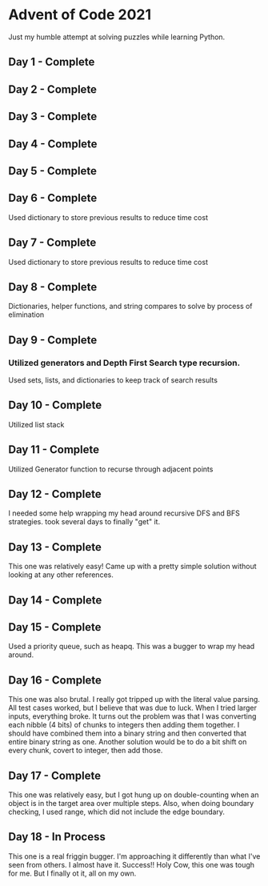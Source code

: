 # Advent of Code 2021
Just my humble attempt at solving puzzles while learning Python.

## Day 1 - Complete

## Day 2 - Complete

## Day 3 - Complete

## Day 4 - Complete

## Day 5 - Complete

## Day 6 - Complete
Used dictionary to store previous results to reduce time cost

## Day 7 - Complete
Used dictionary to store previous results to reduce time cost

## Day 8 - Complete
Dictionaries, helper functions, and string compares to solve by process of elimination

## Day 9 - Complete
### Utilized generators and Depth First Search type recursion.
Used sets, lists, and dictionaries to keep track of search results

## Day 10 - Complete
Utilized list stack

## Day 11 - Complete
Utilized Generator function to recurse through adjacent points

## Day 12 - Complete
I needed some help wrapping my head around recursive DFS and BFS strategies. took several days to finally "get" it.

## Day 13 - Complete
This one was relatively easy! Came up with a pretty simple solution without looking at any other references.

## Day 14 - Complete

## Day 15 - Complete
Used a priority queue, such as heapq. This was a bugger to wrap my head around.

## Day 16 - Complete
This one was also brutal. I really got tripped up with the literal value parsing. All test cases worked, but I believe
that was due to luck. When I tried larger inputs, everything broke. It turns out the problem was that I was converting
each nibble (4 bits) of chunks to integers then adding them together. I should have combined them into a binary string
and then converted that entire binary string as one. Another solution would be to do a bit shift on every chunk, covert
to integer, then add those.

## Day 17 - Complete
This one was relatively easy, but I got hung up on double-counting when an object is in the target area over multiple
steps. Also, when doing boundary checking, I used range, which did not include the edge boundary.

## Day 18 - In Process
This one is a real friggin bugger. I'm approaching it differently than what I've seen from others. I almost have it.
Success!!
Holy Cow, this one was tough for me. But I finally ot it, all on my own.
